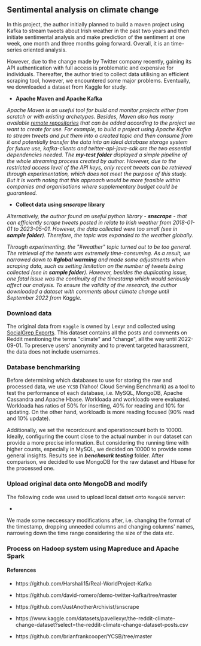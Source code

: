 ## Sentimental analysis on climate change

In this project, the author initially planned to build a maven project using Kafka to stream tweets about Irish weather in the past two years and then initiate sentimental analysis and make prediction of the sentiment at one week, one month and three months going forward. Overall, it is an time-series oriented analysis. 

However, due to the change made by Twitter company recently, gaining its API authentication with full access is problematic and expensive for individuals. Thereafter, the author tried to collect data utilising an efficient scraping tool, however, we encountered some major problems. Eventually, we downloaded a dataset from Kaggle for study.

- **Apache Maven and Apache Kafka**

*Apache Maven is an useful tool for build and monitor projects either from scratch or with existing archetypes. Besides, Maven also has many available [remote repositories](https://mvnrepository.com/) that can be added according to the project we want to create for use. For example, to build a project using Apache Kafka to stream tweets and put them into a created topic and then consume from it and potentially transfer the data into an ideal database storage system for future use, kafka-clients and twitter-api-java-sdk are the two essential dependencies needed. The ***my-test folder*** displayed a simple pipeline of the whole streaming process created by author. However, due to the restricted access level of the API keys, only recent tweets can be retrieved through experimentation, which does not meet the purpose of this study. But it is worth noting that this approach would be more feasible within companies and organisations where supplementary budget could be guaranteed.*

- **Collect data using *snscrape* library**

*Alternatively, the author found an useful python library - **snscrape** - that can efficiently scrape tweets posted in relate to Irish weather from 2018-01-01 to 2023-05-01. However, the data collected were too small (see in ***sample folder***). Therefore, the topic was expanded to the weather globally.* 

*Through experimenting, the "#weather" topic turned out to be too general. The retrieval of the tweets was extremely time-consuming. As a result, we narrowed down to **#global warming** and made some adjustments when scraping data, such as setting limitation on the number of tweets being collected (see in ***sample folder***). However, besides the duplicating issue, one fatal issue was the continuity of the timestamp which would seriously affect our analysis. To ensure the validity of the research, the author downloaded a dataset with comments about climate change until September 2022 from Kaggle.*

### Download data

The original data from ```Kaggle``` is owned by Lexyr and collected using [SocialGrep Exports](https://socialgrep.com/exports). This dataset contains all the posts and comments on Reddit mentioning the terms "climate" and "change", all the way until 2022-09-01. To preserve users' anonymity and to prevent targeted harassment, the data does not include usernames.

### Database benchmarking

Before determining which databases to use for storing the raw and processed data, we use ```YCSB``` (Yahoo! Cloud Serving Benchmark) as a tool to test the performance of each database, i.e. MySQL, MongoDB, Apache Cassandra and Apache Hbase. Workloada and workloadb were evaluated. Workloada has ratios of 50% for inserting, 40% for reading and 10% for updating. On the other hand, workloadb is more reading focused (90% read and 10% update).

Additionally, we set the recordcount and operationcount both to 10000. Ideally, configuring the count close to the actual number in our dataset can provide a more precise information. But considering the running time with higher counts, especially in MySQL, we decided on 10000 to provide some general insights. Results see in ***benchmark testing*** folder. After comparison, we decided to use MongoDB for the raw dataset and Hbase for the processed one.

### Upload original data onto MongoDB and modify

The following code was used to upload local datset onto ```MongoDB``` server:
- ```mongoimport --db climate_change --collection original --file /home/alec_fei/Downloads/the-reddit-climate-change-dataset-comments.csv --type csv --headerline

We made some neccessary modifications after, i.e. changing the format of the timestamp, dropping unneeded columns and changing columns' names, narrowing down the time range considering the size of the data etc.

### Process on Hadoop system using Mapreduce and Apache Spark


#### References

- <p>https://github.com/Harshali15/Real-WorldProject-Kafka</p>
- <p>https://github.com/david-romero/demo-twitter-kafka/tree/master</p>
- <p>https://github.com/JustAnotherArchivist/snscrape</p>
- <p>https://www.kaggle.com/datasets/pavellexyr/the-reddit-climate-change-dataset?select=the-reddit-climate-change-dataset-posts.csv</p>
- <p>https://github.com/brianfrankcooper/YCSB/tree/master</p>
